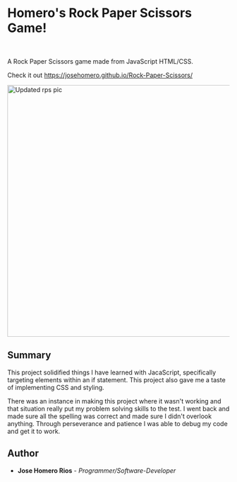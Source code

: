 # Homero's Rock Paper Scissors Game!

<br>

A Rock Paper Scissors game made from JavaScript HTML/CSS.

Check it out https://josehomero.github.io/Rock-Paper-Scissors/

<img width="569" alt="Updated rps pic" src="https://user-images.githubusercontent.com/58618050/81609532-ed0d5580-938c-11ea-883e-7d1c6d184e1a.PNG">

## Summary

This project solidified things I have learned with JacaScript, specifically targeting elements within an if statement. This project also gave me a taste of implementing CSS and styling.

There was an instance in making this project where it wasn't working and that situation really put my problem solving skills to the test. I went back and made sure all the spelling was correct and made sure I didn't overlook anything. Through perseverance and patience I was able to debug my code and get it to work.

## Author

* **Jose Homero Rios** - *Programmer/Software-Developer*